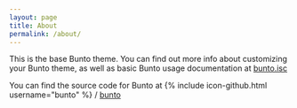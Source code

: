 ```yaml
---
layout: page
title: About
permalink: /about/
---
```


This is the base Bunto theme. You can find out more info about customizing your Bunto theme, as well as basic Bunto usage documentation at [bunto.isc](http://bunto.github.io/)

You can find the source code for Bunto at
{% include icon-github.html username="bunto" %} /
[bunto](https://github.com/bunto/bunto)
